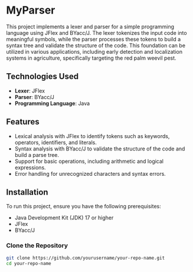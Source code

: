 # MyParser

This project implements a lexer and parser for a simple programming language using JFlex and BYacc/J. The lexer tokenizes the input code into meaningful symbols, while the parser processes these tokens to build a syntax tree and validate the structure of the code. This foundation can be utilized in various applications, including early detection and localization systems in agriculture, specifically targeting the red palm weevil pest.

## Technologies Used

- **Lexer**: JFlex
- **Parser**: BYacc/J
- **Programming Language**: Java

## Features

- Lexical analysis with JFlex to identify tokens such as keywords, operators, identifiers, and literals.
- Syntax analysis with BYacc/J to validate the structure of the code and build a parse tree.
- Support for basic operations, including arithmetic and logical expressions.
- Error handling for unrecognized characters and syntax errors.

## Installation

To run this project, ensure you have the following prerequisites:

- Java Development Kit (JDK) 17 or higher
- JFlex
- BYacc/J

### Clone the Repository

```bash
git clone https://github.com/yourusername/your-repo-name.git
cd your-repo-name
